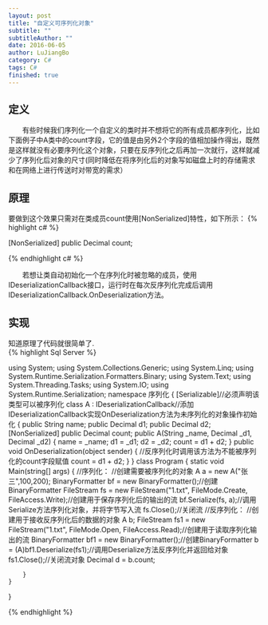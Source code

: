 ```yaml
---
layout: post
title: "自定义可序列化对象"
subtitle: ""
subtitleAuthor: ""
date: 2016-06-05
author: LuJiangBo
category: C#
tags: C#
finished: true
---
```


## 定义  

 &emsp;&emsp;有些时候我们序列化一个自定义的类时并不想将它的所有成员都序列化，比如下面例子中A类中的count字段，它的值是由另外2个字段的值相加操作得出，既然是这样就没有必要序列化这个对象，只要在反序列化之后再加一次就行，这样就减少了序列化后对象的尺寸(同时降低在将序列化后的对象写如磁盘上时的存储需求和在网络上进行传送时对带宽的需求）

## 原理    
要做到这个效果只需对在类成员count使用[NonSerialized]特性，如下所示：
{% highlight c# %}

[NonSerialized]
public Decimal count;

{% endhighlight c# %}

&emsp;&emsp;若想让类自动初始化一个在序列化时被忽略的成员，使用IDeserializationCallback接口，运行时在每次反序列化完成后调用IDeserializationCallback.OnDeserialization方法。
 
## 实现  
知道原理了代码就很简单了.     
{% highlight Sql Server %}

using System;
using System.Collections.Generic;
using System.Linq;
using System.Runtime.Serialization.Formatters.Binary;
using System.Text;
using System.Threading.Tasks;
using System.IO;
using System.Runtime.Serialization;
namespace 序列化
{
    [Serializable]//必须声明该类型可以被序列化
    class A : IDeserializationCallback//添加IDeserializationCallback实现OnDeserialization方法为未序列化的对象操作初始化
    {
        public String name;
        public Decimal d1;
        public Decimal d2;
        [NonSerialized]
        public Decimal count;
        public A(String _name, Decimal _d1, Decimal _d2)
        {
            name = _name;
            d1 = _d1;
            d2 = _d2;
            count = d1 + d2;
        }
        public void OnDeserialization(object sender)
        {
            //反序列化时调用该方法为不能被序列化的count字段赋值
            count = d1 + d2;
        }
    }
    class Program
    {
        static void Main(string[] args)
        {
            //序列化：
            //创建需要被序列化的对象
            A a = new A("张三",100,200);
            BinaryFormatter bf = new BinaryFormatter();//创建BinaryFormatter
            FileStream fs = new FileStream("1.txt", FileMode.Create, FileAccess.Write);//创建用于保存序列化后的输出的流
            bf.Serialize(fs, a);//调用Serialize方法序列化对象，并将字节写入流
            fs.Close();//关闭流
            //反序列化：
            //创建用于接收反序列化后的数据的对象
            A b;
            FileStream fs1 = new FileStream("1.txt", FileMode.Open, FileAccess.Read);//创建用于读取序列化输出的流
            BinaryFormatter bf1 = new BinaryFormatter();//创建BinaryFormatter
            b = (A)bf1.Deserialize(fs1);//调用Deserialize方法反序列化并返回给对象
            fs1.Close();//关闭流对象
            Decimal d = b.count;
            
        }
    }
}

{% endhighlight %}







